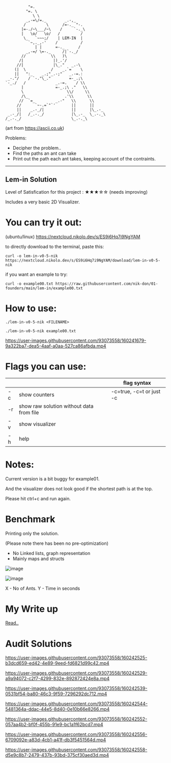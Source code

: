               "=.
             "=. \
                \ \
             _,-=\/=._        _.-,_
            /         \      /=-._ "-.
           |=-./~\___/~\    /     `-._\
           |   \o/   \o/   /         /
            \_   `~~~;/    | LEM-IN  |
              `~,._,-'    /          /
                 | |      =-._      /
             _,-=/ \=-._     /|`-._/
           //           \\   )\
          /|             |)_.'/
         //|             |\_."   _.-\
        (|  \           /    _.`=    \
        ||   ":_    _.;"_.-;"   _.-=.:
     _-."/    / `-."\_."        =-_.;\
    `-_./   /             _.-=.    / \\
           |              =-_.;\ ."   \\
           \                   \\/     \\
           /\_                .'\\      \\
          //  `=_         _.-"   \\      \\
         //      `~-.=`"`'       ||      ||
         ||    _.-_/|            ||      |\_.-_
     _.-_/|   /_.-._/            |\_.-_  \_.-._\
    /_.-._/                      \_.-._\
 
(art from https://ascii.co.uk)


Problems:

- Decipher the problem..
- Find the paths an ant can take
- Print out the path each ant takes, keeping account of the contraints.
    



----
## Lem-in Solution

Level of Satisfication for this project : 
★★★☆☆ (needs improving)

Includes a very basic 2D Visualizer.


# You can try it out:

(ubuntu/linux)  https://nextcloud.nikolo.dev/s/ES9i6Hq7i9NgYAM

to directly download to the terminal, paste this:
```
curl -o lem-in-v0-5-nik https://nextcloud.nikolo.dev/s/ES9i6Hq7i9NgYAM/download/lem-in-v0-5-nik
```

if you want an example to try:
```
curl -o example00.txt https://raw.githubusercontent.com/nik-don/01-founders/main/lem-in/example00.txt
```


# How to use:


```
./lem-in-v0-5-nik <FILENAME>

./lem-in-v0-5-nik example00.txt
```

https://user-images.githubusercontent.com/93073558/160241679-9a322ba7-dea5-4aaf-a0aa-527ca86afbda.mp4


# Flags you can use:
|    |                                          | flag syntax |
|----|------------------------------------------|--------------------------|
| -c | show counters                            | -c=true, -c=t or just -c |
| -r | show raw solution without data from file |                          |
| -v | show visualizer                          |                          |
| -h | help                                     |                          |


# Notes:

Current version is a bit buggy for example01.

And the visualizer does not look good if the shortest path is at the top.

Please hit ctrl+c and run again.


# Benchmark

Printing only the solution.

(Please note there has been no pre-optimization)
- No Linked lists, graph representation
- Mainly maps and structs

![image](https://user-images.githubusercontent.com/93073558/160244265-e16bf480-988c-4d2f-953a-f3618cddfb60.png)

![image](https://user-images.githubusercontent.com/93073558/160244300-65844e4f-ea57-4865-b1d1-1f65b2641679.png)

X - No of Ants.
Y - Time in seconds

# My Write up

[Read..](https://github.com/nik-don/01-founders/blob/main/lem-in/log.md)

# Audit Solutions


https://user-images.githubusercontent.com/93073558/160242525-b3dcd659-ed42-4e89-9eed-fd6821d99c42.mp4

https://user-images.githubusercontent.com/93073558/160242529-a9a94072-c2f7-4299-832e-892872424e8a.mp4


https://user-images.githubusercontent.com/93073558/160242539-0531bf54-ba80-46c3-9f59-7296292dc712.mp4


https://user-images.githubusercontent.com/93073558/160242544-5481364a-ddac-44e5-8d40-0e10b66e8266.mp4




https://user-images.githubusercontent.com/93073558/160242552-057aa4b2-bf0f-455b-91e9-bc1a1f62bcd7.mp4



https://user-images.githubusercontent.com/93073558/160242556-6709092e-a83d-4cb1-a41f-db3f5451564d.mp4




https://user-images.githubusercontent.com/93073558/160242558-d5e9c8b7-2479-437b-93bd-375cf30aed3d.mp4








